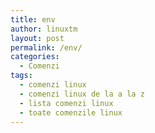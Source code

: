 ```yaml
---
title: env
author: linuxtm
layout: post
permalink: /env/
categories:
  - Comenzi
tags:
  - comenzi linux
  - comenzi linux de la a la z
  - lista comenzi linux
  - toate comenzile linux
---
```

